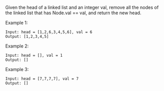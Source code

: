 Given the head of a linked list and an integer val, remove all the nodes of the linked list that has Node.val == val, and return the new head.

 

Example 1:

    Input: head = [1,2,6,3,4,5,6], val = 6
    Output: [1,2,3,4,5]

Example 2:

    Input: head = [], val = 1
    Output: []

Example 3:

    Input: head = [7,7,7,7], val = 7
    Output: []
